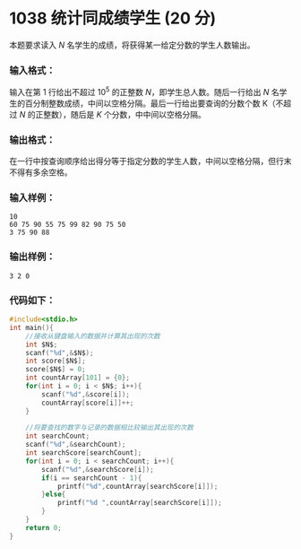 # 1038 统计同成绩学生 (20 分)
本题要求读入 $N$ 名学生的成绩，将获得某一给定分数的学生人数输出。
### 输入格式：
输入在第 1 行给出不超过 $10^5$  的正整数 $N$，即学生总人数。随后一行给出 $N$ 名学生的百分制整数成绩，中间以空格分隔。最后一行给出要查询的分数个数 K（不超过 $N$ 的正整数），随后是 $K$ 个分数，中中间以空格分隔。
### 输出格式：
在一行中按查询顺序给出得分等于指定分数的学生人数，中间以空格分隔，但行末不得有多余空格。
### 输入样例：
```
10
60 75 90 55 75 99 82 90 75 50
3 75 90 88
```
### 输出样例：
```
3 2 0
```
### 代码如下：
```c
#include<stdio.h>
int main(){
    //接收从键盘输入的数据并计算其出现的次数 
    int $N$;
    scanf("%d",&$N$);
    int score[$N$];
    score[$N$] = 0;
    int countArray[101] = {0};
    for(int i = 0; i < $N$; i++){
        scanf("%d",&score[i]);
        countArray[score[i]]++;
    }
    
    //将要查找的数字与记录的数据相比较输出其出现的次数 
    int searchCount;
    scanf("%d",&searchCount);
    int searchScore[searchCount];
    for(int i = 0; i < searchCount; i++){
        scanf("%d",&searchScore[i]);
        if(i == searchCount - 1){
            printf("%d",countArray[searchScore[i]]);
        }else{
            printf("%d ",countArray[searchScore[i]]);    
        }    
    }
    return 0;
} 
```